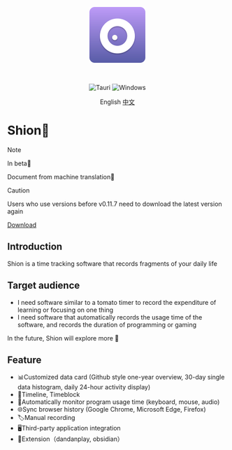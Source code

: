 <p align="center">
   <a href="https://shion.app/" target="_blank">
     <img src="./docs/logo.svg" width="128" height="128" alt="logo">
   </a>
</p>
<br/>

<p align="center">
  <img src="https://img.shields.io/badge/tauri-%2324C8DB.svg?style=for-the-badge&logo=tauri&logoColor=%23FFFFFF" alt="Tauri">
  <img src="https://img.shields.io/badge/Windows-0078D6?style=for-the-badge&logo=windows&logoColor=white" alt="Windows">
</p>

<p align="center">
   English
   <a href="./README-ZH.md">中文</a>
</p>

# Shion🍂

> [!NOTE]
> In beta🥳
>
> Document from machine translation🤖

> [!CAUTION]
> Users who use versions before v0.11.7 need to download the latest version again

<a href="https://shion.app/download" target="_blank">Download</a>



## Introduction

Shion is a time tracking software that records fragments of your daily life

## Target audience
+ I need software similar to a tomato timer to record the expenditure of learning or focusing on one thing
+ I need software that automatically records the usage time of the software, and records the duration of programming or gaming

In the future, Shion will explore more 🌈

## Feature

+ 📊Customized data card (Github style one-year overview, 30-day single data histogram, daily 24-hour activity display)
+ 📅Timeline, Timeblock
+ 👀Automatically monitor program usage time (keyboard, mouse, audio)
+ 🌐Sync browser history (Google Chrome, Microsoft Edge, Firefox)
+ 🏷️Manual recording
+ 🖥️Third-party application integration
+ 🧰Extension（dandanplay, obsidian）

